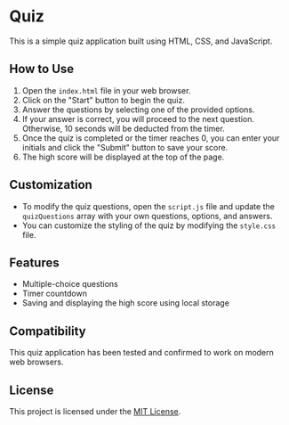 # Quiz

This is a simple quiz application built using HTML, CSS, and JavaScript.

## How to Use

1. Open the `index.html` file in your web browser.
2. Click on the "Start" button to begin the quiz.
3. Answer the questions by selecting one of the provided options.
4. If your answer is correct, you will proceed to the next question. Otherwise, 10 seconds will be deducted from the timer.
5. Once the quiz is completed or the timer reaches 0, you can enter your initials and click the "Submit" button to save your score.
6. The high score will be displayed at the top of the page.

## Customization

- To modify the quiz questions, open the `script.js` file and update the `quizQuestions` array with your own questions, options, and answers.
- You can customize the styling of the quiz by modifying the `style.css` file.

## Features

- Multiple-choice questions
- Timer countdown
- Saving and displaying the high score using local storage

## Compatibility

This quiz application has been tested and confirmed to work on modern web browsers.

## License

This project is licensed under the [MIT License](LICENSE).
